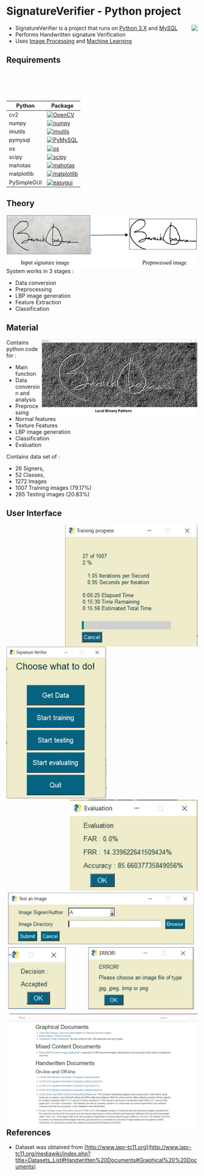 # SignatureVerifier - Python project

<img src="https://upload.wikimedia.org/wikipedia/commons/thumb/c/c3/Python-logo-notext.svg/2000px-Python-logo-notext.svg.png" height="200"  align="right" style="float:right" />

- SignatureVerifier is a project that runs on [Python 3.X](https://www.python.org/downloads/release/python-366/) and [MySQL](https://www.mysql.com/)
- Performs Handwritten signature Verification
- Uses [Image Processing](https://www.tutorialspoint.com/dip/image_processing_introduction.htm) and [Machine Learning](https://www.tutorialspoint.com/machine_learning_with_python/index.html)

  
## Requirements 
|    Python   |                                                     Package                                      |
|     ---     |                                                      ---                                         |
| cv2         | [![OpenCV](https://badge.fury.io/py/opencv-python.svg)](https://pypi.org/project/opencv-python/) |
| numpy       | [![numpy](https://badge.fury.io/py/numpy.svg)](https://pypi.org/project/numpy/)                  |
| imutils     | [![imutils](https://badge.fury.io/py/imutils.svg)](https://pypi.org/project/imutils/)            |
| pymysql     | [![PyMySQL](https://badge.fury.io/py/PyMySQL.svg)](https://pypi.org/project/PyMySQL/)            |
| os          | [![os](https://badge.fury.io/py/os-win.svg)](https://pypi.org/project/os-win/)                   |
| scipy       | [![scipy](https://badge.fury.io/py/scipy.svg)](https://pypi.org/project/scipy/)                  |
| mahotas     | [![mahotas](https://badge.fury.io/py/mahotas.svg)](https://pypi.org/project/mahotas/)            |
| matplotlib  | [![matplotlib](https://badge.fury.io/py/matplotlib.svg)](https://pypi.org/project/matplotlib/)   |
| PySimpleGUI | [![easygui](https://badge.fury.io/py/PySimpleGUI.svg)](https://pypi.org/project/PySimpleGUI/)    |


## Theory

<img src="https://raw.githubusercontent.com/TeeeJaey/SignatureVerifier/master/Pictures/preProcessing.JPG" height="140"  align="right" style="float:right" />

System works in 3 stages : 
- Data conversion
- Preprocessing
- LBP image generation
- Feature Extraction
- Classification


## Material

<img src="https://raw.githubusercontent.com/TeeeJaey/SignatureVerifier/master/Pictures/lbp.JPG" height="200"  align="right" style="float:right" />

Contains python code for :
- Main function
- Data conversion and analysis
- Preprocessing
- Normal features
- Texture Features
- LBP image generation
- Classification
- Evaluation

Contains data set of :

- 26 Signers,
- 52 Classes,
- 1272 Images
- 1007 Training images (79.17%)
- 265 Testing images (20.83%)

## User Interface
<img src="https://raw.githubusercontent.com/TeeeJaey/SignatureVerifier/master/Pictures/trainingProgressUI.JPG" height="320"  align="right" style="float:right" />
<img src="https://raw.githubusercontent.com/TeeeJaey/SignatureVerifier/master/Pictures/mainUI.JPG" height="400"  />
<img src="https://raw.githubusercontent.com/TeeeJaey/SignatureVerifier/master/Pictures/evaluationUI.JPG" height="240"  align="right" style="float:right" />
<img src="https://raw.githubusercontent.com/TeeeJaey/SignatureVerifier/master/Pictures/testOne.JPG" height="320"  />


<img src="https://raw.githubusercontent.com/TeeeJaey/SignatureVerifier/master/Pictures/DataSource.JPG" height="300"  align="right" style="float:right" />

## References 

- Dataset was obtained from [http://www.iapr-tc11.org](http://www.iapr-tc11.org/mediawiki/index.php?title=Datasets_List#Handwritten%20Documents#Graphical%20%20Documents)
